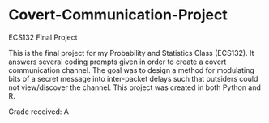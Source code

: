 # Covert-Communication-Project
ECS132 Final Project 

This is the final project for my Probability and Statistics Class (ECS132). It answers several coding prompts given in order to create a covert communication channel. 
The goal was to design a method for modulating bits of a secret message into inter-packet delays such that outsiders could not view/discover the channel. This project was created in both Python and R. 

Grade received: A
